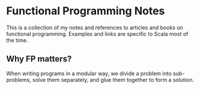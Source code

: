 Functional Programming Notes
=======

This is a collection of my notes and references to articles and books on functional programming. Examples and links are specific to Scala most of the time.

Why FP matters?
--------
When writing programs in a modular way, we divide a problem into sub-problems, solve them separately, and glue them together to form a solution.
